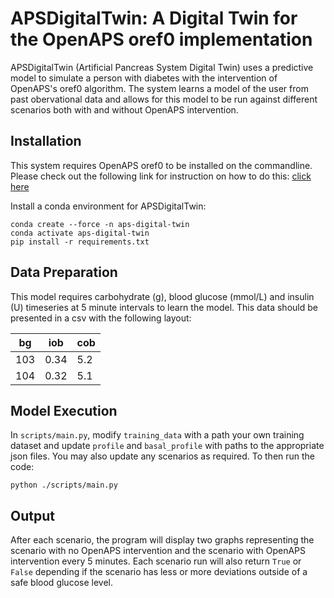 # APSDigitalTwin: A Digital Twin for the OpenAPS oref0 implementation

APSDigitalTwin (Artificial Pancreas System Digital Twin) uses a predictive model to simulate a person with diabetes with the intervention of OpenAPS's oref0 algorithm. The system learns a model of the user from past obervational data and allows for this model to be run against different scenarios both with and without OpenAPS intervention.

## Installation

This system requires OpenAPS oref0 to be installed on the commandline. Please check out the following link for instruction on how to do this: [click here](https://github.com/openaps/oref0)

Install a conda environment for APSDigitalTwin:
```
conda create --force -n aps-digital-twin
conda activate aps-digital-twin
pip install -r requirements.txt
```
## Data Preparation

This model requires carbohydrate (g), blood glucose (mmol/L) and insulin (U) timeseries at 5 minute intervals to learn the model. This data should be presented in a csv with the following layout:

| bg | iob | cob |
| --- | --- | --- |
| 103 | 0.34 | 5.2 |
| 104 | 0.32 | 5.1 |


## Model Execution

In `scripts/main.py`, modify `training_data` with a path your own training dataset and update `profile` and `basal_profile` with paths to the appropriate json files. You may also update any scenarios as required. To then run the code:
```
python ./scripts/main.py
```

## Output

After each scenario, the program will display two graphs representing the scenario with no OpenAPS intervention and the scenario with OpenAPS intervention every 5 minutes. Each scenario run will also return `True` or `False` depending if the scenario has less or more deviations outside of a safe blood glucose level.